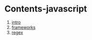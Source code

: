# Contents-javascript

1. [intro](intro.md)
2. [frameworks](frameworks.md)
3. [regex](computer-science/docs/basics/regex.md)
